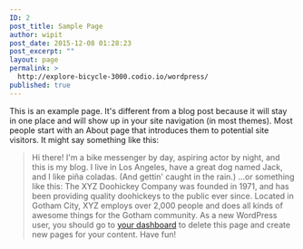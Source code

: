 ```yaml
---
ID: 2
post_title: Sample Page
author: wipit
post_date: 2015-12-08 01:28:23
post_excerpt: ""
layout: page
permalink: >
  http://explore-bicycle-3000.codio.io/wordpress/
published: true
---
```

This is an example page. It's different from a blog post because it will stay in one place and will show up in your site navigation (in most themes). Most people start with an About page that introduces them to potential site visitors. It might say something like this: 
> Hi there! I'm a bike messenger by day, aspiring actor by night, and this is my blog. I live in Los Angeles, have a great dog named Jack, and I like piña coladas. (And gettin' caught in the rain.) ...or something like this: 
> The XYZ Doohickey Company was founded in 1971, and has been providing quality doohickeys to the public ever since. Located in Gotham City, XYZ employs over 2,000 people and does all kinds of awesome things for the Gotham community. As a new WordPress user, you should go to [your dashboard][1] to delete this page and create new pages for your content. Have fun!

 [1]: http://explore-bicycle-3000.codio.io/wordpress/wp-admin/